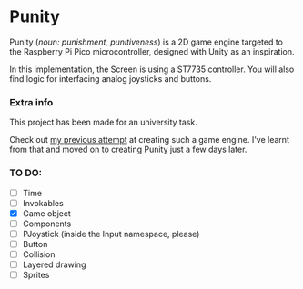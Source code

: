 # Punity
Punity (*noun: punishment, punitiveness*) is a 2D game 
engine targeted to the Raspberry Pi Pico microcontroller,
designed with Unity as an inspiration.

In this implementation, the Screen is using a ST7735
controller. You will also find logic for interfacing
analog joysticks and buttons.

### Extra info
This project has been made for an university task.

Check out [my previous attempt](https://github.com/extremq/pico_game/)
at creating such a game engine. I've learnt from that
and moved on to creating Punity just a few days later.

### TO DO:
- [ ] Time
- [ ] Invokables
- [x] Game object
- [ ] Components
- [ ] PJoystick (inside the Input namespace, please)
- [ ] Button
- [ ] Collision
- [ ] Layered drawing
- [ ] Sprites
